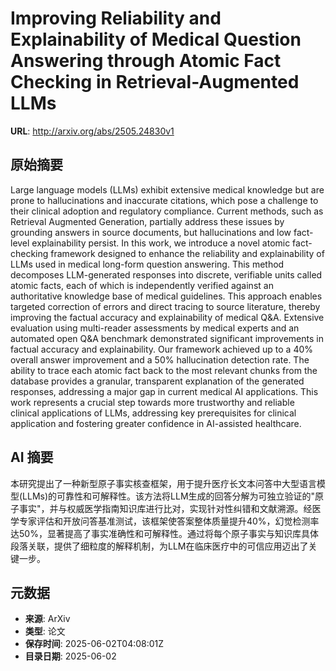 # Improving Reliability and Explainability of Medical Question Answering through Atomic Fact Checking in Retrieval-Augmented LLMs

**URL**: http://arxiv.org/abs/2505.24830v1

## 原始摘要

Large language models (LLMs) exhibit extensive medical knowledge but are
prone to hallucinations and inaccurate citations, which pose a challenge to
their clinical adoption and regulatory compliance. Current methods, such as
Retrieval Augmented Generation, partially address these issues by grounding
answers in source documents, but hallucinations and low fact-level
explainability persist. In this work, we introduce a novel atomic fact-checking
framework designed to enhance the reliability and explainability of LLMs used
in medical long-form question answering. This method decomposes LLM-generated
responses into discrete, verifiable units called atomic facts, each of which is
independently verified against an authoritative knowledge base of medical
guidelines. This approach enables targeted correction of errors and direct
tracing to source literature, thereby improving the factual accuracy and
explainability of medical Q&amp;A. Extensive evaluation using multi-reader
assessments by medical experts and an automated open Q&amp;A benchmark demonstrated
significant improvements in factual accuracy and explainability. Our framework
achieved up to a 40% overall answer improvement and a 50% hallucination
detection rate. The ability to trace each atomic fact back to the most relevant
chunks from the database provides a granular, transparent explanation of the
generated responses, addressing a major gap in current medical AI applications.
This work represents a crucial step towards more trustworthy and reliable
clinical applications of LLMs, addressing key prerequisites for clinical
application and fostering greater confidence in AI-assisted healthcare.


## AI 摘要

本研究提出了一种新型原子事实核查框架，用于提升医疗长文本问答中大型语言模型(LLMs)的可靠性和可解释性。该方法将LLM生成的回答分解为可独立验证的"原子事实"，并与权威医学指南知识库进行比对，实现针对性纠错和文献溯源。经医学专家评估和开放问答基准测试，该框架使答案整体质量提升40%，幻觉检测率达50%，显著提高了事实准确性和可解释性。通过将每个原子事实与知识库具体段落关联，提供了细粒度的解释机制，为LLM在临床医疗中的可信应用迈出了关键一步。

## 元数据

- **来源**: ArXiv
- **类型**: 论文
- **保存时间**: 2025-06-02T04:08:01Z
- **目录日期**: 2025-06-02
